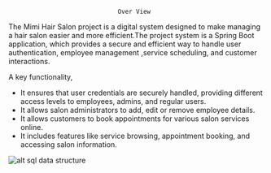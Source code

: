 
                                  Over View

The Mimi Hair Salon project is a digital system designed to make managing a hair salon easier and more efficient.The project system is a Spring Boot application, which provides a secure and efficient way to handle user authentication, employee management ,service scheduling, and customer interactions.

A key functionality,
- It ensures that user credentials are securely handled, providing different access levels to employees, admins, and regular users.
- It allows salon administrators to add, edit or remove employee details.
- It allows customers to book appointments for various salon services online.
- It includes features like service browsing, appointment booking, and accessing salon information.
  
![alt sql data structure](https://github.com/Maha118/Mimi-Hair-Salon/assets/145039721/98fd93c9-0855-4936-aaea-0183633ead1d)




